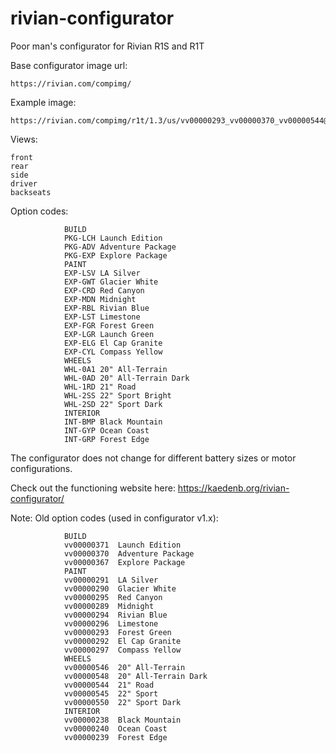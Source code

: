 # rivian-configurator
Poor man's configurator for Rivian R1S and R1T

Base configurator image url:

    https://rivian.com/compimg/

Example image:

    https://rivian.com/compimg/r1t/1.3/us/vv00000293_vv00000370_vv00000544@3072x2688.front.webp

Views:

    front
    rear
    side
    driver
    backseats



Option codes:

                BUILD	
                PKG-LCH	Launch Edition
                PKG-ADV	Adventure Package
                PKG-EXP	Explore Package
                PAINT
                EXP-LSV	LA Silver
                EXP-GWT	Glacier White
                EXP-CRD	Red Canyon
                EXP-MDN	Midnight
                EXP-RBL	Rivian Blue
                EXP-LST	Limestone
                EXP-FGR	Forest Green
                EXP-LGR	Launch Green
                EXP-ELG	El Cap Granite
                EXP-CYL	Compass Yellow
                WHEELS
                WHL-0A1	20" All-Terrain
                WHL-0AD	20" All-Terrain Dark
                WHL-1RD	21" Road
                WHL-2SS	22" Sport Bright
                WHL-2SD	22" Sport Dark
                INTERIOR
                INT-BMP	Black Mountain
                INT-GYP	Ocean Coast
                INT-GRP	Forest Edge

The configurator does not change for different battery sizes or motor configurations.
                
Check out the functioning website here: https://kaedenb.org/rivian-configurator/


Note:
Old option codes (used in configurator v1.x):

                BUILD	
                vv00000371	Launch Edition
                vv00000370	Adventure Package
                vv00000367	Explore Package
                PAINT
                vv00000291	LA Silver
                vv00000290	Glacier White
                vv00000295	Red Canyon
                vv00000289	Midnight
                vv00000294	Rivian Blue
                vv00000296	Limestone
                vv00000293	Forest Green
                vv00000292	El Cap Granite
                vv00000297	Compass Yellow
                WHEELS
                vv00000546	20" All-Terrain
                vv00000548	20" All-Terrain Dark
                vv00000544	21" Road
                vv00000545	22" Sport
                vv00000550	22" Sport Dark
                INTERIOR
                vv00000238	Black Mountain
                vv00000240	Ocean Coast
                vv00000239	Forest Edge